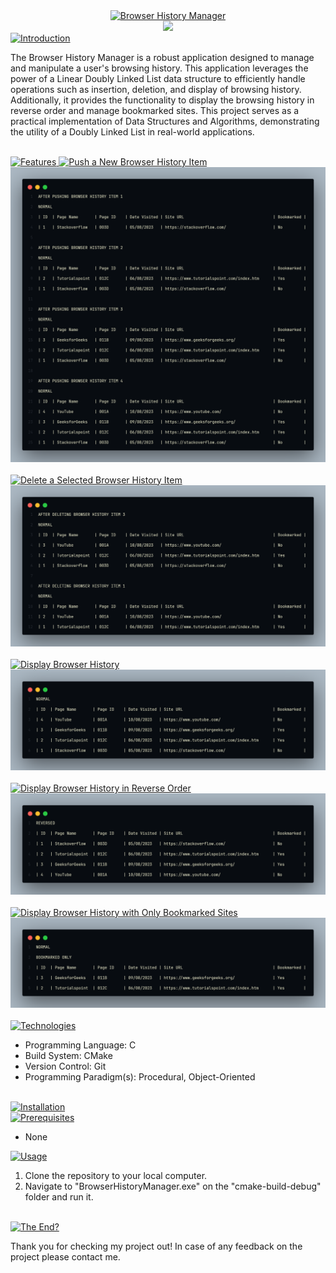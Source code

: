 <div align="center">
    <a href="https://git.io/typing-svg">
        <img src="https://readme-typing-svg.demolab.com?font=Jetbrains+Mono&weight=700&size=40&pause=10&color=27F786&center=true&vCenter=true&repeat=false&random=false&width=600&lines=Browser+History+Manager" alt="Browser History Manager" />
    </a>
</div>
<div align="center">
  <a href="https://skillicons.dev">
      <img src="https://skillicons.dev/icons?i=c,cmake,git&theme=dark" />
  </a>
</div>
<div>
    <a href="https://git.io/typing-svg">
        <img src="https://readme-typing-svg.demolab.com?font=Jetbrains+Mono&size=25&weight=700&pause=10&color=27F786&background=AE49FF00&center=false&vCenter=true&repeat=false&random=false&width=435&height=35&lines=Introduction" alt="Introduction" />
    </a>
    <p>The Browser History Manager is a robust application designed to manage and manipulate a user's browsing history. This application leverages the power of a Linear Doubly Linked List data structure to efficiently handle operations such as insertion, deletion, and display of browsing history. Additionally, it provides the functionality to display the browsing history in reverse order and manage bookmarked sites. This project serves as a practical implementation of Data Structures and Algorithms, demonstrating the utility of a Doubly Linked List in real-world applications.</p>
</div>
<br>
<div>
    <a href="https://git.io/typing-svg">
        <img src="https://readme-typing-svg.demolab.com?font=Jetbrains+Mono&size=25&weight=700&pause=10&color=27F786&background=AE49FF00&center=false&vCenter=true&repeat=false&random=false&width=435&height=35&lines=Features" alt="Features" />
    </a>
    <a href="https://git.io/typing-svg">
        <img src="https://readme-typing-svg.demolab.com?font=Jetbrains+Mono&size=15&weight=700&&duration=5&pause=1&color=27F786&background=AE49FF00&center=false&vCenter=true&repeat=false&random=false&width=435&height=35&lines=Push+a+New+Browser+History+Item" alt="Push a New Browser History Item" />
    </a>
    <div>
        <img src="feature_screenshots/insertion.png" alt="Insertion"/>
    </div>
    <br>
    <a href="https://git.io/typing-svg">
        <img src="https://readme-typing-svg.demolab.com?font=Jetbrains+Mono&size=15&weight=700&&duration=5&pause=1&color=27F786&background=AE49FF00&center=false&vCenter=true&repeat=false&random=false&width=435&height=35&lines=Delete+a+Selected+Browser+History+Item" alt="Delete a Selected Browser History Item" />
    </a>
    <div>
        <img src="feature_screenshots/deletion.png" alt="Deletion"/>
    </div>
    <br>
    <a href="https://git.io/typing-svg">
        <img src="https://readme-typing-svg.demolab.com?font=Jetbrains+Mono&size=15&weight=700&&duration=5&pause=1&color=27F786&background=AE49FF00&center=false&vCenter=true&repeat=false&random=false&width=435&height=35&lines=Display+Browser+History" alt="Display Browser History" />
    </a>
    <div>
        <img src="feature_screenshots/display.png" alt="Display"/>
    </div>
    <br>
    <a href="https://git.io/typing-svg">
        <img src="https://readme-typing-svg.demolab.com?font=Jetbrains+Mono&size=15&weight=700&&duration=5&pause=1&color=27F786&background=AE49FF00&center=false&vCenter=true&repeat=false&random=false&width=435&height=35&lines=Display+Browser+History+in+Reverse+Order" alt="Display Browser History in Reverse Order" />
    </a>
    <div>
        <img src="feature_screenshots/display_reverse.png" alt="Display Reverse"/>
    </div>
    <br>
    <a href="https://git.io/typing-svg">
        <img src="https://readme-typing-svg.demolab.com?font=Jetbrains+Mono&size=15&weight=700&&duration=5&pause=1&color=27F786&background=AE49FF00&center=false&vCenter=true&repeat=false&random=false&width=450&height=35&lines=Display+Browser+History+with+Only+Bookmarked+Sites" alt="Display Browser History with Only Bookmarked Sites" />
    </a>
    <div>
        <img src="feature_screenshots/display_only_bookmarked.png" alt="Display Only Bookmarked"/>
    </div>
</div>
<br>
<div>
    <a href="https://git.io/typing-svg">
        <img src="https://readme-typing-svg.demolab.com?font=Jetbrains+Mono&size=25&weight=700&pause=10&color=27F786&background=AE49FF00&center=false&vCenter=true&repeat=false&random=false&width=435&height=35&lines=Technologies" alt="Technologies" />
    </a>
    <ul>
        <li>Programming Language: C</li>
        <li>Build System: CMake</li>
        <li>Version Control: Git</li>
        <li>Programming Paradigm(s): Procedural, Object-Oriented</li>
    </ul>
</div>
<br>
<div>
    <a href="https://git.io/typing-svg">
        <img src="https://readme-typing-svg.demolab.com?font=Jetbrains+Mono&size=25&weight=700&pause=10&color=27F786&background=AE49FF00&center=false&vCenter=true&repeat=false&random=false&width=435&height=35&lines=Installation" alt="Installation" />
    </a>
</div>
<div>
    <a href="https://git.io/typing-svg">
        <img src="https://readme-typing-svg.demolab.com?font=Jetbrains+Mono&size=15&weight=700&pause=10&color=27F786&background=AE49FF00&center=false&vCenter=true&repeat=false&random=false&width=435&height=35&lines=Prerequisites/Dependencies" alt="Prerequisites" />
    </a>
    <ul>
        <li>None</li>
    </ul>
    <a href="https://git.io/typing-svg">
        <img src="https://readme-typing-svg.demolab.com?font=Jetbrains+Mono&size=15&weight=700&pause=10&color=27F786&background=AE49FF00&center=false&vCenter=true&repeat=false&random=false&width=435&height=35&lines=Usage" alt="Usage" />
    </a>
    <ol>
        <li>Clone the repository to your local computer.</li>
        <li>Navigate to "BrowserHistoryManager.exe" on the "cmake-build-debug" folder and run it.</li>
    </ol>
</div>
<br>
<div>
    <a href="https://git.io/typing-svg">
        <img src="https://readme-typing-svg.demolab.com?font=Jetbrains+Mono&size=25&weight=700&pause=10&color=27F786&background=AE49FF00&center=false&vCenter=true&repeat=false&random=false&width=435&height=35&lines=The End?" alt="The End?" />
    </a>
    <p>Thank you for checking my project out! In case of any feedback on the project please contact me.</p>
</div>